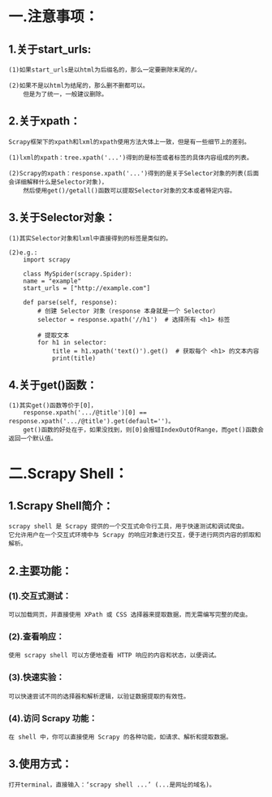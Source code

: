 # 一.注意事项：

## 1.关于start_urls:

    (1)如果start_urls是以html为后缀名的，那么一定要删除末尾的/。

    (2)如果不是以html为结尾的，那么删不删都可以。
        但是为了统一，一般建议删除。

## 2.关于xpath：
    
    Scrapy框架下的xpath和lxml的xpath使用方法大体上一致，但是有一些细节上的差别。
    
    (1)lxml的xpath：tree.xpath('...')得到的是标签或者标签的具体内容组成的列表。

    (2)Scrapy的xpath：response.xpath('...')得到的是关于Selector对象的列表(后面会详细解释什么是Selector对象)，
        然后使用get()/getall()函数可以提取Selector对象的文本或者特定内容。

## 3.关于Selector对象：

    (1)其实Selector对象和lxml中直接得到的标签是类似的。

    (2)e.g.:
        import scrapy
    
        class MySpider(scrapy.Spider):
        name = "example"
        start_urls = ["http://example.com"]
    
        def parse(self, response):
            # 创建 Selector 对象（response 本身就是一个 Selector）
            selector = response.xpath('//h1')  # 选择所有 <h1> 标签
    
            # 提取文本
            for h1 in selector:
                title = h1.xpath('text()').get()  # 获取每个 <h1> 的文本内容
                print(title)

## 4.关于get()函数：

    (1)其实get()函数等价于[0]，
        response.xpath('.../@title')[0] == response.xpath('.../@title').get(default='')。
        get()函数的好处在于，如果没找到，则[0]会报错IndexOutOfRange，而get()函数会返回一个默认值。


 # 二.Scrapy Shell：

## 1.Scrapy Shell简介：

    scrapy shell 是 Scrapy 提供的一个交互式命令行工具，用于快速测试和调试爬虫。
    它允许用户在一个交互式环境中与 Scrapy 的响应对象进行交互，便于进行网页内容的抓取和解析。
    
## 2.主要功能：

### (1).交互式测试：

    可以加载网页，并直接使用 XPath 或 CSS 选择器来提取数据，而无需编写完整的爬虫。

### (2).查看响应：

    使用 scrapy shell 可以方便地查看 HTTP 响应的内容和状态，以便调试。

### (3).快速实验：

    可以快速尝试不同的选择器和解析逻辑，以验证数据提取的有效性。

### (4).访问 Scrapy 功能：

    在 shell 中，你可以直接使用 Scrapy 的各种功能，如请求、解析和提取数据。

## 3.使用方式：

    打开terminal，直接输入：‘scrapy shell ...’ (...是网址的域名)。